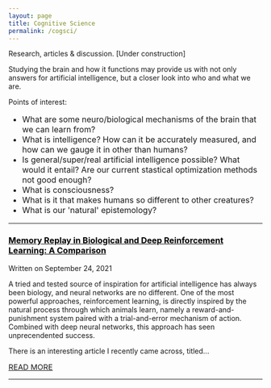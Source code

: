 ```yaml
---
layout: page
title: Cognitive Science
permalink: /cogsci/
---
```

Research, articles & discussion. [Under construction]

Studying the brain and how it functions may provide us with not only answers for artificial intelligence, but a closer look into who and what we are.

Points of interest:

<html>
<span style="font-size:16px;">
  <ul>
  <li>What are some neuro/biological mechanisms of the brain that we can learn from?</li>
  <li>What is intelligence? How can it be accurately measured, and how can we gauge it in other than humans?</li>
  <li>Is general/super/real artificial intelligence possible? What would it entail? Are our current stastical optimization methods not good enough?</li>
  <li>What is consciousness?</li>
  <li>What is it that makes humans so different to other creatures?</li>
  <li>What is our 'natural' epistemology?</li>
</ul>
</span>
</html>

---
<html>
<h3><a href="https://osghaffar.github.io/cogsci/RL-and-Memory-Replay/" style="color:black;">Memory Replay in Biological and Deep Reinforcement Learning: A Comparison</a></h3>
</html>
    
<div class="date">
    Written on September 24, 2021
</div>

A tried and tested source of inspiration for artificial intelligence has always been biology, and neural networks are no different. One of the most powerful approaches, reinforcement learning, is directly inspired by the natural process through which animals learn, namely a reward-and-punishment system paired with a trial-and-error mechanism of action. Combined with deep neural networks, this approach has seen unprecendented success.

There is an interesting article I recently came across, titled...

<html>  
<a href="https://osghaffar.github.io/cogsci/RL-and-Memory-Replay/" style="text-transform: uppercase; font-size: 15px">Read More</a>
</html>

---

